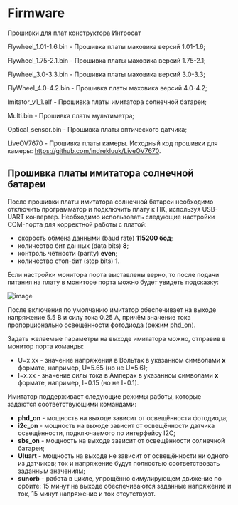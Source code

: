 # Firmware
 Прошивки для плат конструктора Интросат

Flywheel_1.01-1.6.bin - Прошивка платы маховика версий 1.01-1.6;

Flywheel_1.75-2.1.bin - Прошивка платы маховика версий 1.75-2.1;

Flywheel_3.0-3.3.bin - Прошивка платы маховика версий 3.0-3.3;

FlyWheel_4.0-4.2.bin - Прошивка платы маховика версий 4.0-4.2;

Imitator_v1_1.elf - Прошивка платы имитатора солнечной батареи;

Multi.bin - Прошивка платы мультиметра;

Optical_sensor.bin - Прошивка платы оптического датчика;

LiveOV7670 - Прошивка платы камеры. Исходный код прошивки для камеры: https://github.com/indrekluuk/LiveOV7670.

## Прошивка платы имитатора солнечной батареи

После прошивки платы имитатора солнечной батареи необходимо отключить программатор и подключить плату к ПК, используя USB-UART конвертер. Необходимо использовать следующие настройки COM-порта для корректной работы с платой:
* скорость обмена данными (baud rate) **115200 бод**;
* количество бит данных (data bits) **8**;
* контроль чётности (parity) **even**;
* количество стоп-бит (stop bits) **1**.

Если настройки монитора порта выставлены верно, то после подачи питания на плату в мониторе порта можно будет увидеть подсказку:

![image](https://github.com/Obu-IntroSat/Firmware/assets/160022370/58c2fdf9-6064-4f4f-b62b-70e3a40138e8)

После включения по умолчанию имитатор обеспечивает на выходе напряжение 5.5 В и силу тока 0.25 А, причём значение тока пропорционально освещённости фотодиода (режим phd_on).

Задать желаемые параметры на выходе имитатора можно, отправив в монитор порта команды:
* U=x.xx - значение напряжения в Вольтах в указанном символами **x** формате, например, U=5.65 (но не U=5.6);
* I=x.xx - значение силы тока в Амперах в указанном символами **x** формате, например, I=0.15 (но не I=0.1).

Имитатор поддерживает следующие режимы работы, которые задаются соответствующими командами:
* **phd_on** - мощность на выходе зависит от освещённости фотодиода;
* **i2c_on** - мощность на выходе зависит от освещённости датчика освещённости, подключаемого по интерфейсу I2C;
* **sbs_on** - мощность на выходе зависит от освещённости солнечной батареи;
* **UIuart** - мощность на выходе не зависит от освещённости ни одного из датчиков; ток и напряжение будут полностью соответствовать заданным значениям;
* **sunorb** - работа в цикле, упрощённо симулирующем движение по орбите: 15 минут на выходе обеспечиваются заданные напряжение и ток, 15 минут напряжение и ток отсутствуют. 
